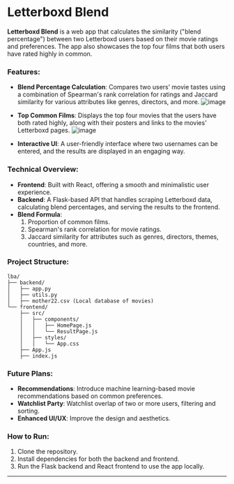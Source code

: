 # Letterboxd Blend

**Letterboxd Blend** is a web app that calculates the similarity ("blend percentage") between two Letterboxd users based on their movie ratings and preferences. The app also showcases the top four films that both users have rated highly in common.

### Features:
- **Blend Percentage Calculation**: Compares two users’ movie tastes using a combination of Spearman's rank correlation for ratings and Jaccard similarity for various attributes like genres, directors, and more.
  ![image](https://github.com/user-attachments/assets/a31af927-a87b-4f38-914c-0c4971e5327f)


- **Top Common Films**: Displays the top four movies that the users have both rated highly, along with their posters and links to the movies' Letterboxd pages.
  ![image](https://github.com/user-attachments/assets/d6cadda8-8486-4ee7-b7f3-e2bd9eca2eed)

  
- **Interactive UI**: A user-friendly interface where two usernames can be entered, and the results are displayed in an engaging way.

### Technical Overview:
- **Frontend**: Built with React, offering a smooth and minimalistic user experience.
- **Backend**: A Flask-based API that handles scraping Letterboxd data, calculating blend percentages, and serving the results to the frontend.
- **Blend Formula**: 
  1. Proportion of common films.
  2. Spearman's rank correlation for movie ratings.
  3. Jaccard similarity for attributes such as genres, directors, themes, countries, and more.
  
### Project Structure:
```
lba/
├── backend/
│   ├── app.py
│   ├── utils.py
│   ├── mother22.csv (Local database of movies)
└── frontend/
    ├── src/
    │   ├── components/
    │   │   ├── HomePage.js
    │   │   └── ResultPage.js
    │   ├── styles/
    │   │   └── App.css
    ├── App.js
    ├── index.js
```

### Future Plans:
- **Recommendations**: Introduce machine learning-based movie recommendations based on common preferences.
- **Watchlist Party**: Watchlist overlap of two or more users, filtering and sorting.
- **Enhanced UI/UX**: Improve the design and aesthetics.

### How to Run:
1. Clone the repository.
2. Install dependencies for both the backend and frontend.
3. Run the Flask backend and React frontend to use the app locally.

---

